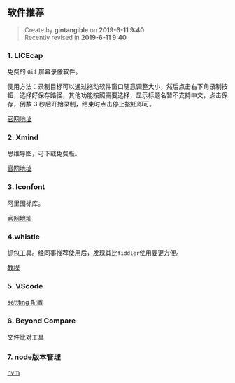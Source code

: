 ## 软件推荐

> Create by **gintangible** on **2019-6-11 9:40**  
> Recently revised in **2019-6-11 9:40**

### 1. LICEcap

免费的 `Gif` 屏幕录像软件。

使用方法：录制目标可以通过拖动软件窗口随意调整大小，然后点击右下角录制按钮，选择好保存路径，其他功能按照需要选择，显示标题名暂不支持中文，点击保存，倒数 3 秒后开始录制，结束时点击停止按钮即可。

[官网地址](https://www.cockos.com/licecap/)

### 2. Xmind

思维导图，可下载免费版。

[官网地址](https://www.xmind.cn/)

### 3. Iconfont

阿里图标库。

[官网地址](https://www.iconfont.cn/)

### 4.whistle

抓包工具。经同事推荐使用后，发现其比`fiddler`使用要更方便。

[教程](./whistle.md)

### 5. VScode

[settting 配置](./vscode.md)

### 6. Beyond Compare

文件比对工具

### 7. node版本管理

[nvm](https://github.com/coreybutler/nvm-windows)

